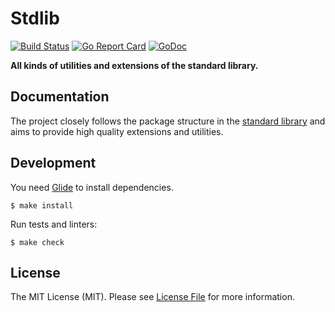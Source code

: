 # Stdlib

[![Build Status](https://img.shields.io/travis/goph/stdlib.svg?style=flat-square)](https://travis-ci.org/goph/stdlib)
[![Go Report Card](https://goreportcard.com/badge/github.com/goph/stdlib?style=flat-square)](https://goreportcard.com/report/github.com/goph/stdlib)
[![GoDoc](http://img.shields.io/badge/godoc-reference-5272B4.svg?style=flat-square)](https://godoc.org/github.com/goph/stdlib)

**All kinds of utilities and extensions of the standard library.**


## Documentation

The project closely follows the package structure in the [standard library](https://golang.org/pkg/#stdlib)
and aims to provide high quality extensions and utilities.


## Development

You need [Glide](http://glide.sh/) to install dependencies.

`$ make install`

Run tests and linters:

`$ make check`


## License

The MIT License (MIT). Please see [License File](LICENSE) for more information.
